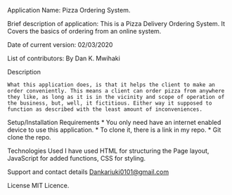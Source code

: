 Application Name:
    Pizza Ordering System.

Brief description of application:
    This is a Pizza Delivery Ordering System. It Covers the basics of ordering from an online system. 

Date of current version:
    02/03/2020

List of contributors:
    By Dan K. Mwihaki

Description

    What this application does, is that it helps the client to make an order conveniently. This means a client can order pizza from anywhere they like, as long as it is in the vicinity and scope of operation of the business, but, well, it fictitious. Either way it supposed to function as described with the least amount of inconveniences.

Setup/Installation Requirements
    * You only need have an internet enabled device to use this application.
    * To clone it, there is a link in my repo.
    * Git clone the repo.


Technologies Used
    I have used HTML for structuring the Page layout, JavaScript for added functions, CSS for styling.

Support and contact details
    Dankariuki0101@gmail.com

License
    MIT Licence.
  